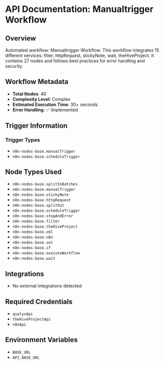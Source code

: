 # API Documentation: Manualtrigger Workflow

## Overview
Automated workflow: Manualtrigger Workflow. This workflow integrates 15 different services: filter, httpRequest, stickyNote, wait, theHiveProject. It contains 27 nodes and follows best practices for error handling and security.

## Workflow Metadata
- **Total Nodes**: 40
- **Complexity Level**: Complex
- **Estimated Execution Time**: 30+ seconds
- **Error Handling**: ✅ Implemented

## Trigger Information
### Trigger Types
- `n8n-nodes-base.manualTrigger`
- `n8n-nodes-base.scheduleTrigger`

## Node Types Used
- `n8n-nodes-base.splitInBatches`
- `n8n-nodes-base.manualTrigger`
- `n8n-nodes-base.stickyNote`
- `n8n-nodes-base.httpRequest`
- `n8n-nodes-base.splitOut`
- `n8n-nodes-base.scheduleTrigger`
- `n8n-nodes-base.stopAndError`
- `n8n-nodes-base.filter`
- `n8n-nodes-base.theHiveProject`
- `n8n-nodes-base.xml`
- `n8n-nodes-base.n8n`
- `n8n-nodes-base.set`
- `n8n-nodes-base.if`
- `n8n-nodes-base.executeWorkflow`
- `n8n-nodes-base.wait`

## Integrations
- No external integrations detected

## Required Credentials
- `qualysApi`
- `theHiveProjectApi`
- `n8nApi`

## Environment Variables
- `BASE_URL`
- `API_BASE_URL`
